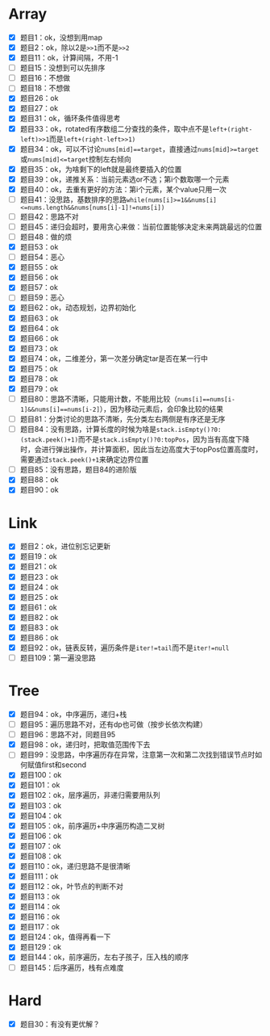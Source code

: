 # Array

* [x] 题目1：ok，没想到用map
* [x] 题目2：ok，除以2是`>>1`而不是`>>2`
* [x] 题目11：ok，计算间隔，不用-1
* [ ] 题目15：没想到可以先排序
* [ ] 题目16：不想做
* [ ] 题目18：不想做
* [x] 题目26：ok
* [x] 题目27：ok
* [x] 题目31：ok，循环条件值得思考
* [x] 题目33：ok，rotated有序数组二分查找的条件，取中点不是`left+(right-left)>>1`而是`left+(right-left>>1)`
* [x] 题目34：ok，可以不讨论`nums[mid]==target`，直接通过`nums[mid]>=target`或`nums[mid]<=target`控制左右倾向
* [x] 题目35：ok，为啥剩下的left就是最终要插入的位置
* [x] 题目39：ok，递推关系：当前元素选or不选；第i个数取哪一个元素
* [x] 题目40：ok，去重有更好的方法：第i个元素，某个value只用一次
* [ ] 题目41：没思路，基数排序的思路`while(nums[i]>=1&&nums[i]<=nums.length&&nums[nums[i]-1]!=nums[i])`
* [ ] 题目42：思路不对
* [ ] 题目45：递归会超时，要用贪心来做：当前位置能够决定未来两跳最远的位置
* [ ] 题目48：做的烦
* [x] 题目53：ok
* [ ] 题目54：恶心
* [x] 题目55：ok
* [x] 题目56：ok
* [x] 题目57：ok
* [ ] 题目59：恶心
* [x] 题目62：ok，动态规划，边界初始化
* [x] 题目63：ok
* [x] 题目64：ok
* [x] 题目66：ok
* [x] 题目73：ok
* [x] 题目74：ok，二维差分，第一次差分确定tar是否在某一行中
* [x] 题目75：ok
* [x] 题目78：ok
* [x] 题目79：ok
* [ ] 题目80：思路不清晰，只能用计数，不能用比较（`nums[i]==nums[i-1]&&nums[i]==nums[i-2]`），因为移动元素后，会印象比较的结果
* [ ] 题目81：分类讨论的思路不清晰，先分类左右两侧是有序还是无序
* [ ] 题目84：没有思路，计算长度的时候为啥是`stack.isEmpty()?0:(stack.peek()+1)`而不是`stack.isEmpty()?0:topPos`，因为当有高度下降时，会进行弹出操作，并计算面积，因此当左边高度大于topPos位置高度时，需要通过`stack.peek()+1`来确定边界位置
* [ ] 题目85：没有思路，题目84的进阶版
* [x] 题目88：ok
* [x] 题目90：ok

# Link

* [x] 题目2：ok，进位别忘记更新
* [x] 题目19：ok
* [x] 题目21：ok
* [x] 题目23：ok
* [x] 题目24：ok
* [x] 题目25：ok
* [x] 题目61：ok
* [x] 题目82：ok
* [x] 题目83：ok
* [x] 题目86：ok
* [x] 题目92：ok，链表反转，遍历条件是`iter!=tail`而不是`iter!=null`
* [ ] 题目109：第一遍没思路

# Tree

* [x] 题目94：ok，中序遍历，递归+栈
* [ ] 题目95：遍历思路不对，还有dp也可做（按步长依次构建）
* [ ] 题目96：思路不对，同题目95
* [x] 题目98：ok，递归时，把取值范围传下去
* [ ] 题目99：没思路，中序遍历存在异常，注意第一次和第二次找到错误节点时如何赋值first和second
* [x] 题目100：ok
* [x] 题目101：ok
* [x] 题目102：ok，层序遍历，非递归需要用队列
* [x] 题目103：ok
* [x] 题目104：ok
* [x] 题目105：ok，前序遍历+中序遍历构造二叉树
* [x] 题目106：ok
* [x] 题目107：ok
* [x] 题目108：ok
* [x] 题目110：ok，递归思路不是很清晰
* [x] 题目111：ok
* [x] 题目112：ok，叶节点的判断不对
* [x] 题目113：ok
* [x] 题目114：ok
* [x] 题目116：ok
* [x] 题目117：ok
* [x] 题目124：ok，值得再看一下
* [x] 题目129：ok
* [x] 题目144：ok，前序遍历，左右子孩子，压入栈的顺序
* [ ] 题目145：后序遍历，栈有点难度

# Hard

* [x] 题目30：有没有更优解？